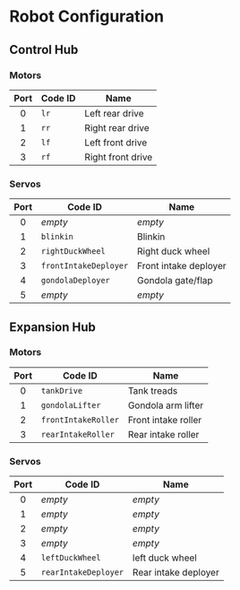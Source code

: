 # Robot Configuration
## Control Hub
### Motors
| Port | Code ID | Name              |
|:----:|---------|-------------------|
| 0    | `lr`    | Left rear drive   |
| 1    | `rr`    | Right rear drive  |
| 2    | `lf`    | Left front drive  |
| 3    | `rf`    | Right front drive |
### Servos
| Port | Code ID               | Name                  |
|:----:|-----------------------|-----------------------|
| 0    | *empty*               | *empty*               |
| 1    | `blinkin`             | Blinkin               |
| 2    | `rightDuckWheel`      | Right duck wheel      |
| 3    | `frontIntakeDeployer` | Front intake deployer |
| 4    | `gondolaDeployer`     | Gondola gate/flap     |
| 5    | *empty*               | *empty*               |
## Expansion Hub
### Motors
| Port | Code ID             | Name                |
|:----:|---------------------|---------------------|
| 0    | `tankDrive`         | Tank treads         |
| 1    | `gondolaLifter`     | Gondola arm lifter  |
| 2    | `frontIntakeRoller` | Front intake roller |
| 3    | `rearIntakeRoller`  | Rear intake roller  |
### Servos
| Port | Code ID              | Name                 |
|:----:|----------------------|----------------------|
| 0    | *empty*              | *empty*              |
| 1    | *empty*              | *empty*              |
| 2    | *empty*              | *empty*              |
| 3    | *empty*              | *empty*              |
| 4    | `leftDuckWheel`      | left duck wheel      |
| 5    | `rearIntakeDeployer` | Rear intake deployer |